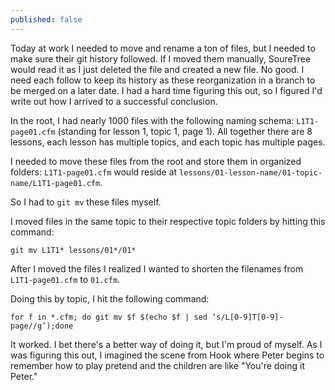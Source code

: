 ```yaml
---
published: false
---
```


Today at work I needed to move and rename a ton of files, but I needed to make sure their git history followed. If I moved them manually, SoureTree would read it as I just deleted the file and created a new file. No good. I need each follow to keep its history as these reorganization in a branch to be merged on a later date. I had a hard time figuring this out, so I figured I'd write out how I arrived to a successful conclusion.

In the root, I had nearly 1000 files with the following naming schema: `L1T1-page01.cfm` (standing for lesson 1, topic 1, page 1). All together there are 8 lessons, each lesson has multiple topics, and each topic has multiple pages.

I needed to move these files from the root and store them in organized folders:  `L1T1-page01.cfm` would reside at `lessons/01-lesson-name/01-topic-name/L1T1-page01.cfm`.

So I had to `git mv` these files myself.

I moved files in the same topic to their respective topic folders by hitting this command:

	git mv L1T1* lessons/01*/01*

After I moved the files I realized I wanted to shorten the filenames from `L1T1-page01.cfm` to `01.cfm`.

Doing this by topic, I hit the following command:

	for f in *.cfm; do git mv $f $(echo $f | sed ‘s/L[0-9]T[0-9]-page//g’);done
    
It worked. I bet there's a better way of doing it, but I'm proud of myself. As I was figuring this out, I imagined the scene from Hook where Peter begins to remember how to play pretend and the children are like "You're doing it Peter."